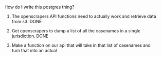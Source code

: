 How do I write this postgres thing?


1. The openscrapers API functions need to actually work and retrieve data from s3. DONE

2. Get openscrapers to dump a list of all the casenames in a single jurisdiction. DONE

3. Make a function on our api that will take in that list of casenames and turn that into an actual 
